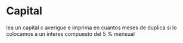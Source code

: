 # Capital
lea un capital c averigue e imprima en cuantos meses de duplica si lo colocamos a un interes compuesto del 5 % mensual

